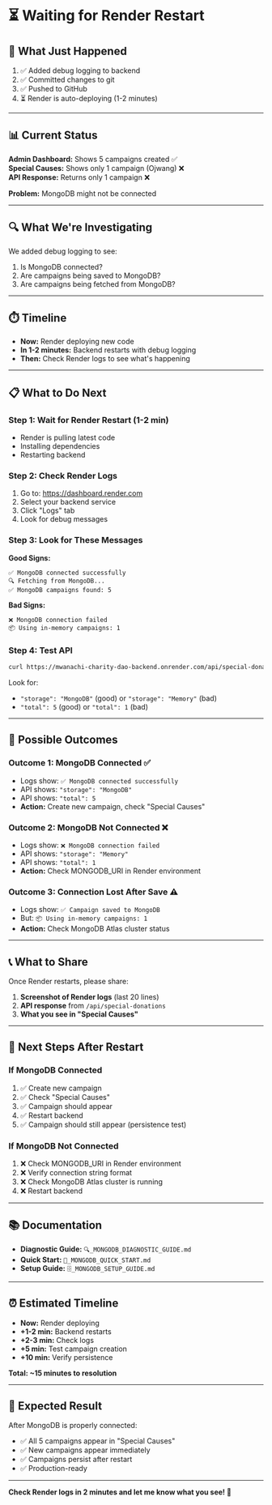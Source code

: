 # ⏳ Waiting for Render Restart

## 🎯 What Just Happened

1. ✅ Added debug logging to backend
2. ✅ Committed changes to git
3. ✅ Pushed to GitHub
4. ⏳ Render is auto-deploying (1-2 minutes)

---

## 📊 Current Status

**Admin Dashboard:** Shows 5 campaigns created ✅  
**Special Causes:** Shows only 1 campaign (Ojwang) ❌  
**API Response:** Returns only 1 campaign ❌  

**Problem:** MongoDB might not be connected

---

## 🔍 What We're Investigating

We added debug logging to see:
1. Is MongoDB connected?
2. Are campaigns being saved to MongoDB?
3. Are campaigns being fetched from MongoDB?

---

## ⏱️ Timeline

- **Now:** Render deploying new code
- **In 1-2 minutes:** Backend restarts with debug logging
- **Then:** Check Render logs to see what's happening

---

## 📋 What to Do Next

### Step 1: Wait for Render Restart (1-2 min)
- Render is pulling latest code
- Installing dependencies
- Restarting backend

### Step 2: Check Render Logs
1. Go to: https://dashboard.render.com
2. Select your backend service
3. Click "Logs" tab
4. Look for debug messages

### Step 3: Look for These Messages

**Good Signs:**
```
✅ MongoDB connected successfully
🔍 Fetching from MongoDB...
✅ MongoDB campaigns found: 5
```

**Bad Signs:**
```
❌ MongoDB connection failed
📦 Using in-memory campaigns: 1
```

### Step 4: Test API
```bash
curl https://mwanachi-charity-dao-backend.onrender.com/api/special-donations
```

Look for:
- `"storage": "MongoDB"` (good) or `"storage": "Memory"` (bad)
- `"total": 5` (good) or `"total": 1` (bad)

---

## 🎯 Possible Outcomes

### Outcome 1: MongoDB Connected ✅
- Logs show: `✅ MongoDB connected successfully`
- API shows: `"storage": "MongoDB"`
- API shows: `"total": 5`
- **Action:** Create new campaign, check "Special Causes"

### Outcome 2: MongoDB Not Connected ❌
- Logs show: `❌ MongoDB connection failed`
- API shows: `"storage": "Memory"`
- API shows: `"total": 1`
- **Action:** Check MONGODB_URI in Render environment

### Outcome 3: Connection Lost After Save ⚠️
- Logs show: `✅ Campaign saved to MongoDB`
- But: `📦 Using in-memory campaigns: 1`
- **Action:** Check MongoDB Atlas cluster status

---

## 📞 What to Share

Once Render restarts, please share:
1. **Screenshot of Render logs** (last 20 lines)
2. **API response** from `/api/special-donations`
3. **What you see in "Special Causes"**

---

## 🚀 Next Steps After Restart

### If MongoDB Connected
1. ✅ Create new campaign
2. ✅ Check "Special Causes"
3. ✅ Campaign should appear
4. ✅ Restart backend
5. ✅ Campaign should still appear (persistence test)

### If MongoDB Not Connected
1. ❌ Check MONGODB_URI in Render environment
2. ❌ Verify connection string format
3. ❌ Check MongoDB Atlas cluster is running
4. ❌ Restart backend

---

## 📚 Documentation

- **Diagnostic Guide:** `🔍_MONGODB_DIAGNOSTIC_GUIDE.md`
- **Quick Start:** `🚀_MONGODB_QUICK_START.md`
- **Setup Guide:** `🗄️_MONGODB_SETUP_GUIDE.md`

---

## ⏰ Estimated Timeline

- **Now:** Render deploying
- **+1-2 min:** Backend restarts
- **+2-3 min:** Check logs
- **+5 min:** Test campaign creation
- **+10 min:** Verify persistence

**Total: ~15 minutes to resolution**

---

## 🎉 Expected Result

After MongoDB is properly connected:
- ✅ All 5 campaigns appear in "Special Causes"
- ✅ New campaigns appear immediately
- ✅ Campaigns persist after restart
- ✅ Production-ready

---

**Check Render logs in 2 minutes and let me know what you see! 🚀**

